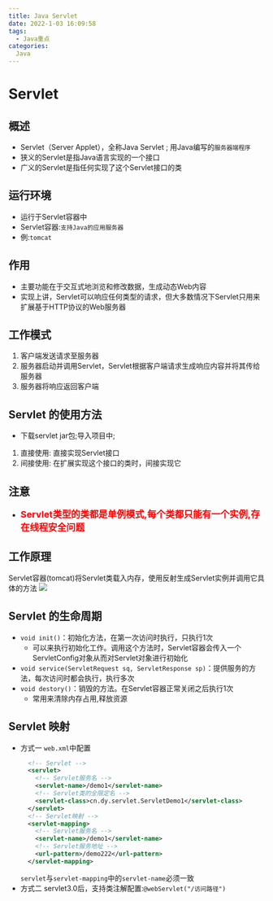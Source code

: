 ```yaml
---
title: Java Servlet
date: 2022-1-03 16:09:58
tags:
  - Java重点
categories:
  Java
---
```


# Servlet

## 概述
  - Servlet（Server Applet），全称Java Servlet ; 用Java编写的`服务器端程序`
  - 狭义的Servlet是指Java语言实现的一个接口
  - 广义的Servlet是指任何实现了这个Servlet接口的类

## 运行环境
  - 运行于Servlet容器中
  - Servlet容器:`支持Java的应用服务器`
  - 例:`tomcat`

## 作用
  - 主要功能在于交互式地浏览和修改数据，生成动态Web内容
  - 实现上讲，Servlet可以响应任何类型的请求，但大多数情况下Servlet只用来扩展基于HTTP协议的Web服务器

## 工作模式
  1. 客户端发送请求至服务器
  2. 服务器启动并调用Servlet，Servlet根据客户端请求生成响应内容并将其传给服务器
  3. 服务器将响应返回客户端

## Servlet 的使用方法
  - 下载servlet jar包;导入项目中;
  1. 直接使用: 直接实现Servlet接口
  2. 间接使用: 在扩展实现这个接口的类时，间接实现它

## 注意
  - **<font color='red' size='4.8'>Servlet类型的类都是单例模式,每个类都只能有一个实例,存在线程安全问题</font>**
    
## 工作原理
Servlet容器(tomcat)将Servlet类载入内存，使用反射生成Servlet实例并调用它具体的方法
![](tomcat工作机制.gif)

## Servlet 的生命周期
  - `void init()`：初始化方法，在第一次访问时执行，只执行1次
    - 可以来执行初始化工作。调用这个方法时，Servlet容器会传入一个ServletConfig对象从而对Servlet对象进行初始化
  - `void service(ServletRequest sq, ServletResponse sp)`：提供服务的方法，每次访问时都会执行，执行多次
  - `void destory()`：销毁的方法。在Servlet容器正常关闭之后执行1次
    - 常用来清除内存占用,释放资源

## Servlet 映射
  - 方式一
    `web.xml`中配置
    ``` xml
      <!-- Servlet -->
      <servlet>
        <!-- Servlet服务名 -->
        <servlet-name>/demo1</servlet-name>
        <!-- Servlet类的全限定名 -->
        <servlet-class>cn.dy.servlet.ServletDemo1</servlet-class>
      </servlet>
      <!-- Servlet映射 -->
      <servlet-mapping>
        <!-- Servlet服务名 -->
        <servlet-name>/demo1</servlet-name>
        <!-- Servlet服务地址 -->
        <url-pattern>/demo222</url-pattern>
      </servlet-mapping>
    ```
    `servlet`与`servlet-mapping`中的`servlet-name`必须一致
  - 方式二
    servlet3.0后，支持类注解配置:`@webServlet("/访问路径")`
